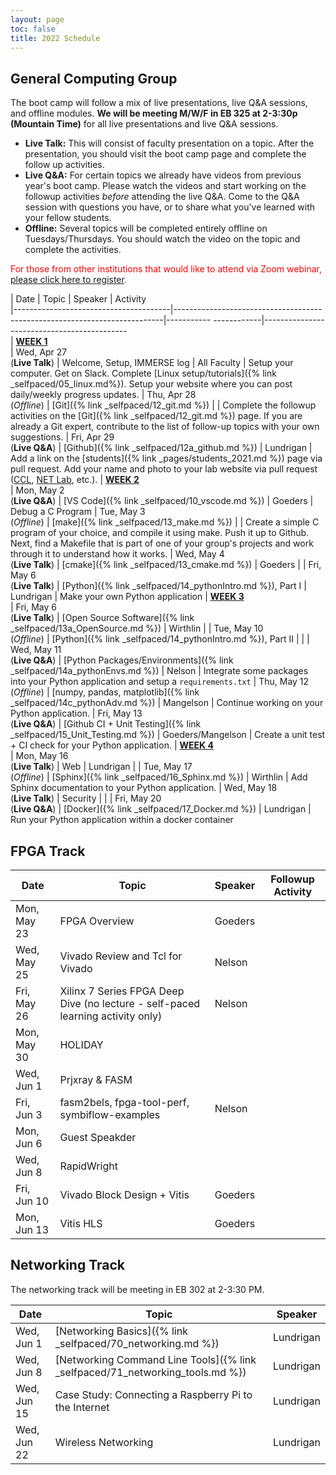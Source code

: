 ```yaml
---
layout: page
toc: false
title: 2022 Schedule
---
```



## General Computing Group


The boot camp will follow a mix of live presentations, live Q&A sessions, and offline modules.  **We will be meeting M/W/F in EB 325 at 2-3:30p (Mountain Time)** for all live presentations and live Q&A sessions.
  * **Live Talk:** This will consist of faculty presentation on a topic.  After the presentation, you should visit the boot camp page and complete the follow up activities.  
  * **Live Q&A:** For certain topics we already have videos from previous year's boot camp.  Please watch the videos and start working on the followup activities *before* attending the live Q&A.  Come to the Q&A session with questions you have, or to share what you've learned with your fellow students.
  * **Offline:** Several topics will be completed entirely offline on Tuesdays/Thursdays.  You should watch the video on the topic and complete the activities.

<span style="color:red">For those from other institutions that would like to attend via Zoom webinar, [please click here to register](https://byu.zoom.us/webinar/register/WN_ssdI-0VKQLWAyUpQ-CC2RA).</span>

| Date                                  | Topic                                                                     | Speaker               | Activity                                                         
|---------------------------------------|---------------------------------------------------------------------------|-----------    ------------|--------------------------------------------        
| <ins>**WEEK 1**</ins>                 
| Wed, Apr 27 <br /> (**Live Talk**)    | Welcome, Setup, IMMERSE log                                               | All Faculty           | Setup your computer. Get on Slack. Complete [Linux setup/tutorials]({% link _selfpaced/05_linux.md%}). Setup your website where you can post daily/weekly progress updates.
| Thu, Apr 28 <br /> (*Offline*)        | [Git]({% link _selfpaced/12_git.md %})                                    |                       | Complete the followup activities on the [Git]({% link _selfpaced/12_git.md %}) page.  If you are already a Git expert, contribute to the list of follow-up topics with your own suggestions.
| Fri, Apr 29 <br /> (**Live Q&A**)     | [Github]({% link _selfpaced/12a_github.md %})                             | Lundrigan             | Add a link on the [students]({% link _pages/students_2021.md %}) page via pull request.   Add your name and photo to your lab website via pull request ([CCL](https://ccl.byu.edu), [NET Lab](https://netlab.byu.edu/), etc.). 
| <ins>**WEEK 2**</ins>                 
| Mon, May 2 <br /> (**Live Q&A**)      | [VS Code]({% link _selfpaced/10_vscode.md %})                             | Goeders               | Debug a C Program
| Tue, May 3 <br /> (*Offline*)         | [make]({% link _selfpaced/13_make.md %})                                  |                       | Create a simple C program of your choice, and compile it using make.  Push it up to Github.  Next, find a Makefile that is part of one of your group's projects and work through it to understand how it works.
| Wed, May 4 <br /> (**Live Talk**)     | [cmake]({% link _selfpaced/13_cmake.md %})                                | Goeders               | 
| Fri, May 6 <br /> (**Live Talk**)     | [Python]({% link _selfpaced/14_pythonIntro.md %}), Part I                 | Lundrigan             | Make your own Python application
| <ins>**WEEK 3**</ins>                 
| Fri, May 6 <br /> (**Live Talk**)     | [Open Source Software]({% link _selfpaced/13a_OpenSource.md %})                                                      | Wirthlin              | 
| Tue, May 10 <br /> (*Offline*)        | [Python]({% link _selfpaced/14_pythonIntro.md %}), Part II                |                       | 
| Wed, May 11 <br /> (**Live Q&A**)     | [Python Packages/Environments]({% link _selfpaced/14a_pythonEnvs.md %})   | Nelson                | Integrate some packages into your Python application and setup a `requirements.txt`
| Thu, May 12 <br /> (*Offline*)        | [numpy, pandas, matplotlib]({% link _selfpaced/14c_pythonAdv.md %})       | Mangelson             | Continue working on your Python application.
| Fri, May 13 <br /> (**Live Q&A**)     | [Github CI + Unit Testing]({% link _selfpaced/15_Unit_Testing.md %})      | Goeders/Mangelson     | Create a unit test + CI check for your Python application.
| <ins>**WEEK 4**</ins>                 
| Mon, May 16 <br /> (**Live Talk**)    | Web                                                                       | Lundrigan             | 
| Tue, May 17 <br /> (*Offline*)        | [Sphinx]({% link _selfpaced/16_Sphinx.md %})                              | Wirthlin              | Add Sphinx documentation to your Python application.
| Wed, May 18 <br /> (**Live Talk**)    | Security                                                                  |                       | 
| Fri, May 20 <br /> (**Live Q&A**)     | [Docker]({% link _selfpaced/17_Docker.md %})                              | Lundrigan             | Run your Python application within a docker container

## FPGA Track

| Date          | Topic                                 | Speaker               | Followup Activity                                                         
|---------------|-------------------------------        |-----------------------|-------------------------------------------------------------------   
| Mon, May 23   | FPGA Overview                         | Goeders
| Wed, May 25   | Vivado Review and Tcl for Vivado      | Nelson
| Fri, May 26   | Xilinx 7 Series FPGA Deep Dive  (no lecture - self-paced learning activity only) | Nelson
| Mon, May 30   | HOLIDAY                               |
| Wed, Jun 1    | Prjxray & FASM                        | 
| Fri, Jun 3    | fasm2bels, fpga-tool-perf, symbiflow-examples | Nelson 
| Mon, Jun 6    | Guest Speakder
| Wed, Jun 8    | RapidWright                           |
| Fri, Jun 10   | Vivado Block Design + Vitis          | Goeders
| Mon, Jun 13   | Vitis HLS                            | Goeders


## Networking Track

The networking track will be meeting in EB 302 at 2-3:30 PM.

| Date          | Topic                                                                          | Speaker               
|---------------|--------------------------------------------------------------------------------|-----------------------
| Wed, Jun 1    | [Networking Basics]({% link _selfpaced/70_networking.md %})                    | Lundrigan
| Wed, Jun 8    | [Networking Command Line Tools]({% link _selfpaced/71_networking_tools.md  %}) | Lundrigan
| Wed, Jun 15   | Case Study: Connecting a Raspberry Pi to the Internet                          | Lundrigan
| Wed, Jun 22   | Wireless Networking                                                            | Lundrigan
